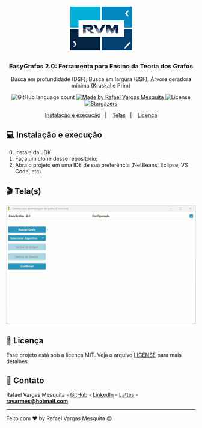<h1 align="center">
    <img alt="RVM" src="https://github.com/ravarmes/easygrafos-javafx/blob/main/assets/logo.jpg" />
</h1>

<h3 align="center">
  EasyGrafos 2.0: Ferramenta para Ensino da Teoria dos Grafos
</h3>

<p align="center">Busca em profundidade (DSF); Busca em largura (BSF); Árvore geradora mínima (Kruskal e Prim) </p>

<p align="center">
  <img alt="GitHub language count" src="https://img.shields.io/github/languages/count/ravarmes/javafx-introducao?color=%2304D361">

  <a href="http://www.linkedin.com/in/rafael-vargas-mesquita">
    <img alt="Made by Rafael Vargas Mesquita" src="https://img.shields.io/badge/made%20by-Rafael%20Vargas%20Mesquita-%2304D361">
  </a>

  <img alt="License" src="https://img.shields.io/badge/license-MIT-%2304D361">

  <a href="https://github.com/ravarmes/easygrafos-javafx/stargazers">
    <img alt="Stargazers" src="https://img.shields.io/github/stars/ravarmes/easygrafos-javafx?style=social">
  </a>
</p>

<p align="center">
  <a href="#-instalacao">Instalação e execução</a>&nbsp;&nbsp;&nbsp;|&nbsp;&nbsp;&nbsp;
  <a href="#-telas">Telas</a>&nbsp;&nbsp;&nbsp;|&nbsp;&nbsp;&nbsp;
  <a href="#-licenca">Licença</a>
</p>

## :computer: Instalação e execução <a name="-instalacao"/></a>

0. Instale da JDK
1. Faça um clone desse repositório;
2. Abra o projeto em uma IDE de sua preferência (NetBeans, Eclipse, VS Code, etc)

## :clapper: Tela(s) <a name="-telas"/></a>

![Tela](https://github.com/ravarmes/easygrafos-javafx/blob/main/assets/abstract_movie.gif)

## :memo: Licença <a name="-licenca"/></a>

Esse projeto está sob a licença MIT. Veja o arquivo [LICENSE](LICENSE.md) para mais detalhes.

## :email: Contato

Rafael Vargas Mesquita - [GitHub](https://github.com/ravarmes) - [LinkedIn](https://www.linkedin.com/in/rafael-vargas-mesquita) - [Lattes](http://lattes.cnpq.br/6616283627544820) - **ravarmes@hotmail.com**

---

Feito com ♥ by Rafael Vargas Mesquita :wink: